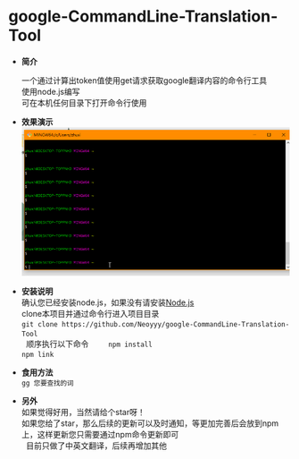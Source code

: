# google-CommandLine-Translation-Tool

 - **简介**  
 
    一个通过计算出token值使用get请求获取google翻译内容的命令行工具    
    使用node.js编写    
    可在本机任何目录下打开命令行使用  

 - **效果演示**
 ![](https://github.com/Neoyyy/google-CommandLine-Translation-Tool/blob/master/demo.gif)
 - **安装说明**    
   确认您已经安装node.js，如果没有请安装[Node.js](https://nodejs.org/zh-cn/)    
   clone本项目并通过命令行进入项目目录      
`git clone https://github.com/Neoyyy/google-CommandLine-Translation-Tool`  
   顺序执行以下命令         
 `npm install`  
 `npm link`   
 - **食用方法**    
 `gg 您要查找的词`  
 - **另外**  
   如果觉得好用，当然请给个star呀！  
   如果您给了star，那么后续的更新可以及时通知，等更加完善后会放到npm上，这样更新您只需要通过npm命令更新即可  
   目前只做了中英文翻译，后续再增加其他

